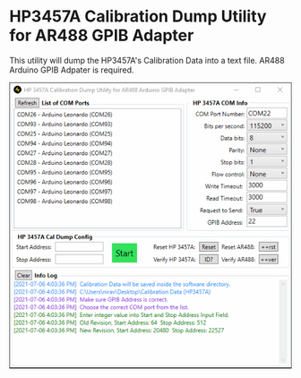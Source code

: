 # HP3457A Calibration Dump Utility for AR488 GPIB Adapter
 This utility will dump the HP3457A's Calibration Data into a text file. AR488 Arduino GPIB Adpater is required.
 
![HP 3457A Cal Dump Utility](https://github.com/Niravk1997/HP3457A-Calibration-Dump-Utility-for-AR488-GPIB-Adapter/blob/main/images/HP3457A_Cal_Utility.gif)
